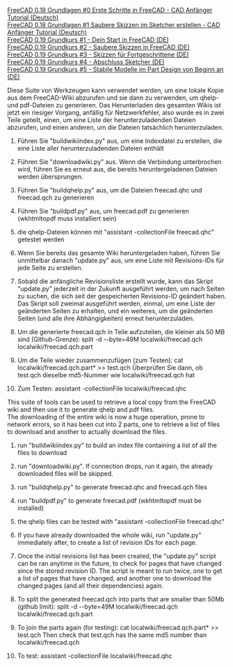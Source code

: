 [FreeCAD 0.18 Grundlagen #0 Erste Schritte in FreeCAD - CAD Anfänger Tutorial (Deutsch)](https://www.youtube.com/watch?v=rTvgCcOXfuw)  
[FreeCAD 0.18 Grundlagen #1 Saubere Skizzen im Sketcher erstellen - CAD Anfänger Tutorial (Deutsch)](https://www.youtube.com/watch?v=OQodi9WOou4)  
[FreeCAD 0.19 Grundkurs #1 - Dein Start in FreeCAD (DE)](https://www.youtube.com/watch?v=8tvBLCdyjI4)  
[FreeCAD 0.19 Grundkurs #2 - Saubere Skizzen in FreeCAD (DE)](https://www.youtube.com/watch?v=wMkaVCYNrcA)  
[FreeCAD 0.19 Grundkurs #3 - Skizzen für Fortgeschrittene (DE)](https://www.youtube.com/watch?v=iZFet4KjVE8)  
[FreeCAD 0.19 Grundkurs #4 - Abschluss Sketcher (DE)](https://www.youtube.com/watch?v=D3VWkC6DAM4)  
[FreeCAD 0.19 Grundkurs #5 - Stabile Modelle im Part Design von Beginn an (DE)](https://www.youtube.com/watch?v=OfVXgKyfVOg)  
[]()
[]()

Diese Suite von Werkzeugen kann verwendet werden, um eine lokale Kopie aus dem FreeCAD-Wiki abzurufen und sie dann zu verwenden, um qhelp- und pdf-Dateien zu generieren.
Das Herunterladen des gesamten Wikis ist jetzt ein riesiger Vorgang, anfällig für Netzwerkfehler, also wurde es in zwei Teile geteilt, einen, um eine Liste der herunterzuladenden Dateien abzurufen, und einen anderen, um die Dateien tatsächlich herunterzuladen.

1) Führen Sie "buildwikiindex.py" aus, um eine Indexdatei zu erstellen, die eine Liste aller herunterzuladenden Dateien enthält

2) Führen Sie "downloadwiki.py" aus. Wenn die Verbindung unterbrochen wird, führen Sie es erneut aus, die bereits heruntergeladenen Dateien werden übersprungen.

3) Führen Sie "buildqhelp.py" aus, um die Dateien freecad.qhc und freecad.qch zu generieren

4) Führen Sie "buildpdf.py" aus, um freecad.pdf zu generieren (wkhtmltopdf muss installiert sein)

5) die qhelp-Dateien können mit "assistant -collectionFile freecad.qhc" getestet werden

6) Wenn Sie bereits das gesamte Wiki heruntergeladen haben, führen Sie unmittelbar danach "update.py" aus, um eine Liste mit Revisions-IDs für jede Seite zu erstellen.

7) Sobald die anfängliche Revisionsliste erstellt wurde, kann das Skript "update.py" jederzeit in der Zukunft ausgeführt werden, um nach Seiten zu suchen, die sich seit der gespeicherten Revisions-ID geändert haben. Das Skript soll zweimal ausgeführt werden, einmal, um eine Liste der geänderten Seiten zu erhalten, und ein weiteres, um die geänderten Seiten (und alle ihre Abhängigkeiten) erneut herunterzuladen.

8) Um die generierte freecad.qch in Teile aufzuteilen, die kleiner als 50 MB sind (Github-Grenze): split -d --byte=49M localwiki/freecad.qch localwiki/freecad.qch.part

9) Um die Teile wieder zusammenzufügen (zum Testen): cat localwiki/freecad.qch.part* >> test.qch Überprüfen Sie dann, ob test.qch dieselbe md5-Nummer wie localwiki/freecad.qch hat

10) Zum Testen: assistant -collectionFile localwiki/freecad.qhc





This suite of tools can be used to retrieve a local copy from the FreeCAD wiki and then use it to generate qhelp and pdf files.  
The downloading of the entire wiki is now a huge operation, prone to network errors, so it has been cut into 2 parts, one to retrieve a list of files to download and another to actually download the files.  

1) run "buildwikiindex.py" to build an index file containing
   a list of all the files to download

2) run "downloadwiki.py". If connection drops, run it again, 
   the already downloaded files will be skipped.

3) run "buildqhelp.py" to generate freecad.qhc and freecad.qch
   files

4) run "buildpdf.py" to generate freecad.pdf (wkhtmltopdf must be installed)

5) the qhelp files can be tested with "assistant -collectionFile freecad.qhc"

6) If you have already downloaded the whole wiki, run "update.py" immediately 
   after, to create a list of revision IDs for each page.
   
7) Once the initial revisions list has been created, the "update.py" script
   can be ran anytime in the future, to check for pages that have changed
   since the stored revision ID. The script is meant to run twice, one to get
   a list of pages that have changed, and another one to download the changed
   pages (and all their dependencies) again.

8) To split the generated freecad.qch into parts that are smaller than 50Mb 
   (github limit): split -d --byte=49M localwiki/freecad.qch localwiki/freecad.qch.part
   
9) To join the parts again (for testing): cat localwiki/freecad.qch.part* >> test.qch
   Then check that test.qch has the same md5 number than localwiki/freecad.qch

10) To test: assistant -collectionFile localwiki/freecad.qhc


